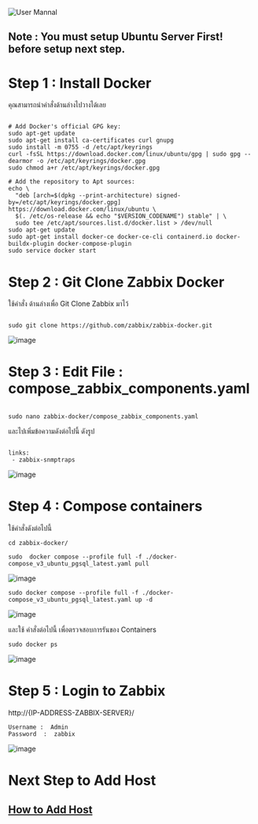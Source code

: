 ![User Mannal](https://github.com/lersakk/ZabbixUserManual/assets/106941759/97249966-414e-4dfa-bc7d-df07a66f236e)

## Note : You must setup Ubuntu Server First! before setup next step.

# Step 1  : Install Docker

คุณสามารถนำคำสั่งด้านล่างไปวางได้เลย

~~~

# Add Docker's official GPG key:
sudo apt-get update
sudo apt-get install ca-certificates curl gnupg
sudo install -m 0755 -d /etc/apt/keyrings
curl -fsSL https://download.docker.com/linux/ubuntu/gpg | sudo gpg --dearmor -o /etc/apt/keyrings/docker.gpg
sudo chmod a+r /etc/apt/keyrings/docker.gpg

# Add the repository to Apt sources:
echo \
  "deb [arch=$(dpkg --print-architecture) signed-by=/etc/apt/keyrings/docker.gpg] https://download.docker.com/linux/ubuntu \
  $(. /etc/os-release && echo "$VERSION_CODENAME") stable" | \
  sudo tee /etc/apt/sources.list.d/docker.list > /dev/null
sudo apt-get update
sudo apt-get install docker-ce docker-ce-cli containerd.io docker-buildx-plugin docker-compose-plugin
sudo service docker start

~~~

# Step 2 : Git Clone Zabbix Docker

ใช้คำสั่ง ด้านล่างเพื่อ Git Clone Zabbix มาไว้

~~~

sudo git clone https://github.com/zabbix/zabbix-docker.git

~~~

 ![image](https://github.com/lersakk/ZabbixUserManual/assets/136166133/5cf16685-d24e-42c1-9d96-b7f00ead8693)

# Step 3 : Edit File : compose_zabbix_components.yaml 

~~~

sudo nano zabbix-docker/compose_zabbix_components.yaml

~~~

และไปเพิ่มข้อความดังต่อไปนี้ ดังรูป

~~~

links:
 - zabbix-snmptraps

~~~

![image](https://github.com/lersakk/ZabbixUserManual/assets/136166133/65d031b3-cc0e-48d4-bbb7-54879d464222)


# Step 4 : Compose  containers

ใช้คำสั่งดังต่อไปนี้

~~~
cd zabbix-docker/
~~~

~~~
sudo  docker compose --profile full -f ./docker-compose_v3_ubuntu_pgsql_latest.yaml pull 
~~~

![image](https://github.com/lersakk/ZabbixUserManual/assets/136166133/bb52fb03-d632-4622-82a3-2933b2dd70cd)


~~~
sudo docker compose --profile full -f ./docker-compose_v3_ubuntu_pgsql_latest.yaml up -d
~~~

![image](https://github.com/lersakk/ZabbixUserManual/assets/136166133/919269a8-3c2f-45a0-809e-46b1acf6f156)



และใช้ คำสั่งต่อไปนี้ เพื่อตรวจสอบการรันของ Containers

~~~
sudo docker ps
~~~

![image](https://github.com/lersakk/ZabbixUserManual/assets/136166133/8350733a-26db-4595-9859-b0f43073fb4e)



# Step 5 : Login to Zabbix

http://{IP-ADDRESS-ZABBIX-SERVER}/

~~~
Username :  Admin
Password  :  zabbix
~~~

![image](https://github.com/lersakk/ZabbixUserManual/assets/136166133/f4df2c9b-cb7c-44f3-86d1-bcae1028d0e7)

# Next Step to Add Host
## [How to Add Host](https://github.com/lersakk/ZabbixUserManual/blob/main/Add%20Hosts.md)

